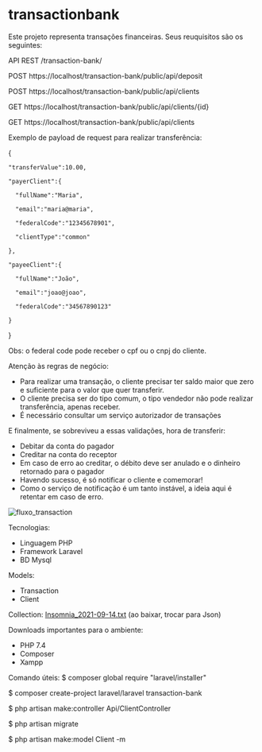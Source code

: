 # transactionbank

Este projeto representa transações financeiras.
Seus reuquisitos são os seguintes:

API REST /transaction-bank/

POST https://localhost/transaction-bank/public/api/deposit

POST https://localhost/transaction-bank/public/api/clients

GET  https://localhost/transaction-bank/public/api/clients/{id}

GET  https://localhost/transaction-bank/public/api/clients

Exemplo de payload de request para realizar transferência:


  {

    "transferValue":10.00,

    "payerClient":{

      "fullName":"Maria",

      "email":"maria@maria",

      "federalCode":"12345678901",

      "clientType":"common"

    },

    "payeeClient":{

      "fullName":"João",

      "email":"joao@joao",

      "federalCode":"34567890123"

    }

  }

Obs: o federal code pode receber o cpf ou o cnpj do cliente.

Atenção às regras de negócio:
- Para realizar uma transação, o cliente precisar ter saldo maior que zero e suficiente para o valor que quer transferir.
- O cliente precisa ser do tipo comum, o tipo vendedor não pode realizar transferência, apenas receber.
- É necessário consultar um serviço autorizador de transações

E finalmente, se sobreviveu a essas validações, hora de transferir:
- Debitar da conta do pagador
- Creditar na conta do receptor
- Em caso de erro ao creditar, o débito deve ser anulado e o dinheiro retornado para o pagador
- Havendo sucesso, é só notificar o cliente e comemorar!
- Como o serviço de notificação é um tanto instável, a ideia aqui é retentar em caso de erro.


![fluxo_transaction](https://user-images.githubusercontent.com/90669813/133196913-f13b2063-a3c4-4640-b62d-bdddf3a77728.jpg)

Tecnologias:
- Linguagem PHP
- Framework Laravel
- BD Mysql

Models:
- Transaction
- Client
 
Collection: [Insomnia_2021-09-14.txt](https://github.com/nicolepspires/transactionbank/files/7158981/Insomnia_2021-09-14.txt)
(ao baixar, trocar para Json)

Downloads importantes para o ambiente:
- PHP 7.4
- Composer
- Xampp

Comando úteis: 
$ composer global require "laravel/installer"

$ composer create-project laravel/laravel transaction-bank

$ php artisan make:controller Api/ClientController

$ php artisan migrate

$ php artisan make:model Client -m

